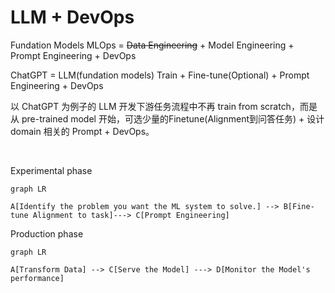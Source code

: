 # LLM + DevOps

Fundation Models MLOps = <del>Data Engineering</del> + Model Engineering + Prompt Engineering + DevOps

ChatGPT = LLM(fundation models) Train + Fine-tune(Optional) + Prompt Engineering + DevOps

以 ChatGPT 为例子的 LLM 开发下游任务流程中不再 train from scratch，而是从 pre-trained model 开始，可选少量的Finetune(Alignment到问答任务) + 设计 domain 相关的 Prompt + DevOps。


<br/>

Experimental phase

```mermaid {theme: 'neutral', scale: 0.6}
graph LR

A[Identify the problem you want the ML system to solve.] --> B[Fine-tune Alignment to task]---> C[Prompt Engineering]
```

Production phase

```mermaid {theme: 'neutral', scale: 0.6}
graph LR

A[Transform Data] --> C[Serve the Model] ---> D[Monitor the Model's performance]
```

<!--
在一个下游任务上，比如说开发式QA聊天机器人。
当大模型+很少甚至不finetune效果大于一个精心设计数据/模型的小模型时，可以说不需要做数据工程这一步骤了，或者说数据工程被替换为 在开发LLM大模型阶段和在Model EngineeringFine-tune阶段的下游任务对齐。
-->

